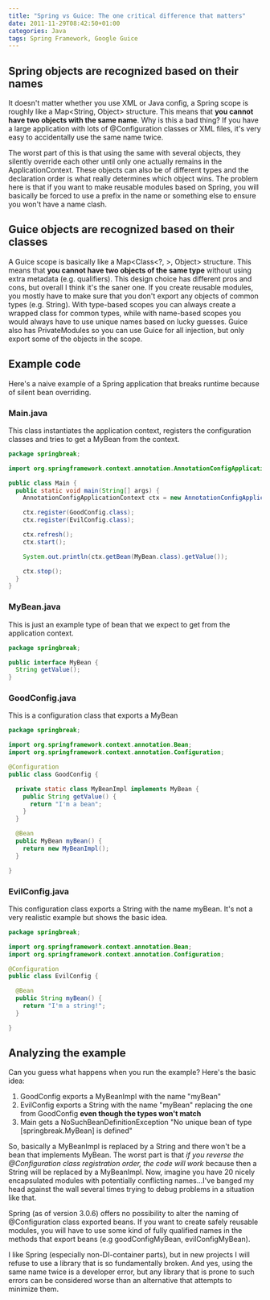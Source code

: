 ```yaml
---
title: "Spring vs Guice: The one critical difference that matters"
date: 2011-11-29T08:42:50+01:00
categories: Java
tags: Spring Framework, Google Guice
---
```


## Spring objects are recognized based on their names

It doesn't matter whether you use XML or Java config, a Spring scope is roughly like a Map\<String, Object\> structure. This means that **you cannot have two objects with the same name**. Why is this a bad thing? If you have a large application with lots of @Configuration classes or XML files, it's very easy to accidentally use the same name twice.

The worst part of this is that using the same with several objects, they silently override each other until only one actually remains in the ApplicationContext. These objects can also be of different types and the declaration order is what really determines which object wins. The problem here is that if you want to make reusable modules based on Spring, you will basically be forced to use a prefix in the name or something else to ensure you won't have a name clash.

## Guice objects are recognized based on their classes

A Guice scope is basically like a Map\<Class\<?, \>, Object\> structure. This means that **you cannot have two objects of the same type** without using extra metadata (e.g. qualifiers). This design choice has different pros and cons, but overall I think it's the saner one. If you create reusable modules, you mostly have to make sure that you don't export any objects of common types (e.g. String). With type-based scopes you can always create a wrapped class for common types, while with name-based scopes you would always have to use unique names based on lucky guesses. Guice also has PrivateModules so you can use Guice for all injection, but only export some of the objects in the scope.

## Example code

Here's a naive example of a Spring application that breaks runtime because of silent bean overriding.

### Main.java

This class instantiates the application context, registers the configuration classes and tries to get a MyBean from the context.

```java
package springbreak;

import org.springframework.context.annotation.AnnotationConfigApplicationContext;

public class Main {
  public static void main(String[] args) {
    AnnotationConfigApplicationContext ctx = new AnnotationConfigApplicationContext();

    ctx.register(GoodConfig.class);
    ctx.register(EvilConfig.class);

    ctx.refresh();
    ctx.start();

    System.out.println(ctx.getBean(MyBean.class).getValue());

    ctx.stop();
  }
}
```

### MyBean.java

This is just an example type of bean that we expect to get from the application context.

```java
package springbreak;

public interface MyBean {
  String getValue();
}
```

### GoodConfig.java

This is a configuration class that exports a MyBean

```java
package springbreak;

import org.springframework.context.annotation.Bean;
import org.springframework.context.annotation.Configuration;

@Configuration
public class GoodConfig {

  private static class MyBeanImpl implements MyBean {
    public String getValue() {
      return "I'm a bean";
    }
  }

  @Bean
  public MyBean myBean() {
    return new MyBeanImpl();
  }

}
```

### EvilConfig.java

This configuration class exports a String with the name myBean. It's not a very realistic example but shows the basic idea.

```java
package springbreak;

import org.springframework.context.annotation.Bean;
import org.springframework.context.annotation.Configuration;

@Configuration
public class EvilConfig {

  @Bean
  public String myBean() {
    return "I'm a string!";
  }

}
```

## Analyzing the example

Can you guess what happens when you run the example? Here's the basic idea:

1.  GoodConfig exports a MyBeanImpl with the name "myBean"
2.  EvilConfig exports a String with the name "myBean" replacing the one from GoodConfig **even though the types won't match**
3.  Main gets a NoSuchBeanDefinitionException "No unique bean of type [springbreak.MyBean] is defined"

So, basically a MyBeanImpl is replaced by a String and there won't be a bean that implements MyBean. The worst part is that _if you reverse the @Configuration class registration order, the code will work_ because then a String will be replaced by a MyBeanImpl. Now, imagine you have 20 nicely encapsulated modules with potentially conflicting names...I've banged my head against the wall several times trying to debug problems in a situation like that.

Spring (as of version 3.0.6) offers no possibility to alter the naming of @Configuration class exported beans. If you want to create safely reusable modules, you will have to use some kind of fully qualified names in the methods that export beans (e.g goodConfigMyBean, evilConfigMyBean).

I like Spring (especially non-DI-container parts), but in new projects I will refuse to use a library that is so fundamentally broken. And yes, using the same name twice is a developer error, but any library that is prone to such errors can be considered worse than an alternative that attempts to minimize them.

